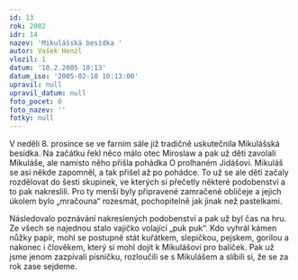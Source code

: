 ```yaml
---
id: 13
rok: 2002
idr: 14
nazev: 'Mikulášská besídka '
autor: Vašek Henzl
vlozil: 1
datum: '10.2.2005 10:13'
datum_iso: '2005-02-10 10:13:00'
upravil: null
upravil_datum: null
foto_pocet: 0
foto_nazev: ''
fotky: null
---
```

V neděli 8. prosince se ve farním sále již tradičně uskutečnila Mikulášská besídka. Na začátku řekl něco málo otec Miroslaw a pak už děti zavolali Mikuláše, ale namísto něho přišla pohádka O prolhaném Jidášovi. Mikuláš se asi někde zapomněl, a tak přišel až po pohádce. To už se ale děti začaly rozdělovat do šesti skupinek, ve kterých si přečetly některé podobenství a to pak nakreslili. Pro ty menší byly připravené zamračené obličeje a jejich úkolem bylo „mračouna“ rozesmát, pochopitelně jak jinak než pastelkami. 
<p>
Následovalo poznávání nakreslených podobenství a pak už byl čas na hru. Ze všech se najednou stalo vajíčko volající „puk puk“. Kdo vyhrál kámen nůžky papír, mohl se postupně stát kuřátkem, slepičkou, pejskem, gorilou a nakonec i člověkem, který si mohl dojít k Mikulášovi pro balíček. Pak už jsme jenom zazpívali písničku, rozloučili se s Mikulášem a slíbili si, že se za rok zase sejdeme. 
